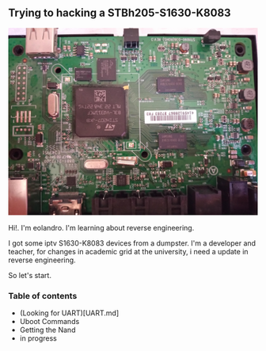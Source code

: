 
## Trying to hacking a STBh205-S1630-K8083

![STBh205-S1630-K8083](photos/BOARD.jpg)


Hi!. I'm eolandro. I'm learning about reverse engineering.

I got some iptv S1630-K8083 devices from a dumpster. I'm a developer and
teacher, for changes in academic grid at the university, i need a update
in reverse engineering. 

So let's start.

### Table of contents

* (Looking for UART)[UART.md]
* Uboot Commands
* Getting the Nand
* in progress



